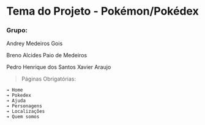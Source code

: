 # Tema do Projeto - Pokémon/Pokédex

### Grupo:

Andrey Medeiros Gois

Breno Alcides Paio de Medeiros

Pedro Henrique dos Santos Xavier Araujo

> Páginas Obrigatórias:

    ➔ Home 
    ➔ Pokedex
    ➔ Ajuda
    ➔ Personagens
    ➔ Localizações
    ➔ Quem somos
